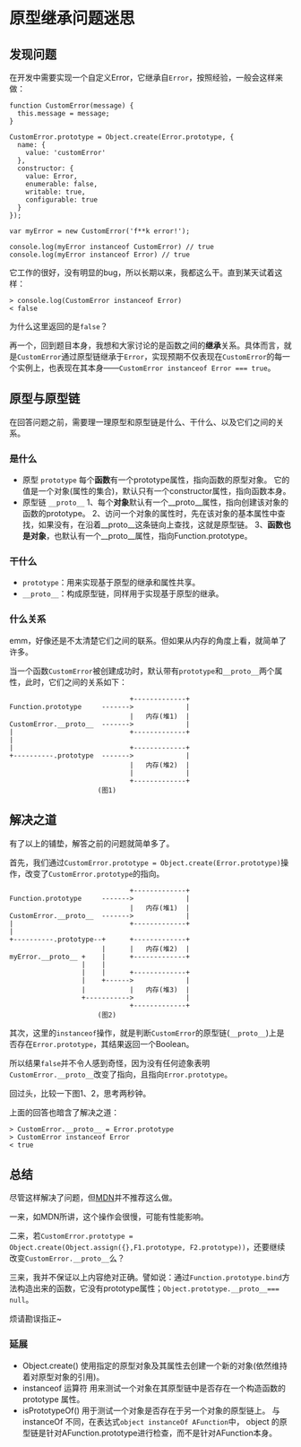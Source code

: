 # 原型继承问题迷思

## 发现问题
在开发中需要实现一个自定义Error，它继承自`Error`，按照经验，一般会这样来做：
````
function CustomError(message) {
  this.message = message;
}

CustomError.prototype = Object.create(Error.prototype, {
  name: {
    value: 'customError'
  },
  constructor: {
    value: Error,
    enumerable: false,
    writable: true,
    configurable: true
  }
});

var myError = new CustomError('f**k error!');

console.log(myError instanceof CustomError) // true
console.log(myError instanceof Error) // true

````
它工作的很好，没有明显的bug，所以长期以来，我都这么干。直到某天试着这样：
````
> console.log(CustomError instanceof Error)
< false
````
为什么这里返回的是`false`？

再一个，回到题目本身，我想和大家讨论的是函数之间的**继承**关系。具体而言，就是`CustomError`通过原型链继承于`Error`，实现预期不仅表现在`CustomError`的每一个实例上，也表现在其本身——`CustomError instanceof Error === true`。

## 原型与原型链
在回答问题之前，需要理一理原型和原型链是什么、干什么、以及它们之间的关系。

### 是什么
- 原型 `prototype`
  每个**函数**有一个prototype属性，指向函数的原型对象。
  它的值是一个对象(属性的集合)，默认只有一个constructor属性，指向函数本身。
- 原型链 `__proto__`
  1、每个**对象**默认有一个__proto__属性，指向创建该对象的函数的prototype。
  2、访问一个对象的属性时，先在该对象的基本属性中查找，如果没有，在沿着__proto__这条链向上查找，这就是原型链。
  3、**函数也是对象**，也默认有一个__proto__属性，指向Function.prototype。

### 干什么
- `prototype`：用来实现基于原型的继承和属性共享。
- `__proto__`：构成原型链，同样用于实现基于原型的继承。

### 什么关系
emm，好像还是不太清楚它们之间的联系。但如果从内存的角度上看，就简单了许多。

当一个函数`CustomError`被创建成功时，默认带有`prototype`和`__proto__`两个属性，此时，它们之间的关系如下：

````
                              +-------------+    
Function.prototype     ------->             |
                              |   内存(堆1)  |
CustomError.__proto__  ------->             |
|                             +-------------+
|
|                             +-------------+
+----------.prototype  ------->             |
                              |   内存(堆2)  |
                              |             |                               
                              +-------------+
                      (图1)       
````

## 解决之道
有了以上的铺垫，解答之前的问题就简单多了。

首先，我们通过`CustomError.prototype = Object.create(Error.prototype)`操作，改变了`CustomError.prototype`的指向。
````
                              +-------------+    
Function.prototype     ------->             |
                              |   内存(堆1)  |
CustomError.__proto__  ------->             |
|                             +-------------+
|                             
+----------.prototype--+      +-------------+
                       |      |   内存(堆2)  |
myError.__proto__ +    |      +-------------+                             
                  |    |      
                  |    |      +-------------+
                  |    +------>             |
                  |           |   内存(堆3)  |
                  +----------->             |
                              +-------------+ 
                      (图2)       
````

其次，这里的`instanceof`操作，就是判断`CustomError`的原型链(`__proto__`)上是否存在`Error.prototype`，其结果返回一个Boolean。

所以结果`false`并不令人感到奇怪，因为没有任何迹象表明`CustomError.__proto__`改变了指向，且指向`Error.prototype`。

回过头，比较一下图1、2，思考两秒钟。

上面的回答也暗含了解决之道：
````
> CustomError.__proto__ = Error.prototype
> CustomError instanceof Error
< true
````

## 总结
尽管这样解决了问题，但[MDN](https://developer.mozilla.org/zh-CN/docs/Web/JavaScript/Reference/Global_Objects/Object/proto)并不推荐这么做。

一来，如MDN所讲，这个操作会很慢，可能有性能影响。

二来，若`CustomError.prototype = Object.create(Object.assign({},F1.prototype, F2.prototype))`，还要继续改变`CustomError.__proto__`么？

三来，我并不保证以上内容绝对正确。譬如说：通过`Function.prototype.bind`方法构造出来的函数，它没有prototype属性；`Object.prototype.__proto__=== null`。

烦请勘误指正~

### 延展
- Object.create()
  使用指定的原型对象及其属性去创建一个新的对象(依然维持着对原型对象的引用)。
- instanceof 运算符
  用来测试一个对象在其原型链中是否存在一个构造函数的 prototype 属性。
- isPrototypeOf()
  用于测试一个对象是否存在于另一个对象的原型链上。
  与 instanceOf 不同，在表达式`object instanceOf AFunction`中， object 的原型链是针对AFunction.prototype进行检查，而不是针对AFunction本身。